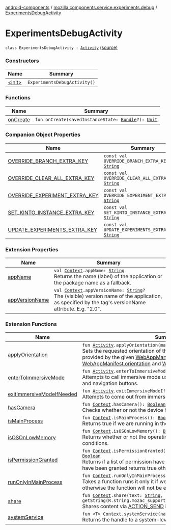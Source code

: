 [android-components](../../index.md) / [mozilla.components.service.experiments.debug](../index.md) / [ExperimentsDebugActivity](./index.md)

# ExperimentsDebugActivity

`class ExperimentsDebugActivity : `[`Activity`](https://developer.android.com/reference/android/app/Activity.html) [(source)](https://github.com/mozilla-mobile/android-components/blob/master/components/service/experiments/src/main/java/mozilla/components/service/experiments/debug/ExperimentsDebugActivity.kt#L19)

### Constructors

| Name | Summary |
|---|---|
| [&lt;init&gt;](-init-.md) | `ExperimentsDebugActivity()` |

### Functions

| Name | Summary |
|---|---|
| [onCreate](on-create.md) | `fun onCreate(savedInstanceState: `[`Bundle`](https://developer.android.com/reference/android/os/Bundle.html)`?): `[`Unit`](https://kotlinlang.org/api/latest/jvm/stdlib/kotlin/-unit/index.html) |

### Companion Object Properties

| Name | Summary |
|---|---|
| [OVERRIDE_BRANCH_EXTRA_KEY](-o-v-e-r-r-i-d-e_-b-r-a-n-c-h_-e-x-t-r-a_-k-e-y.md) | `const val OVERRIDE_BRANCH_EXTRA_KEY: `[`String`](https://kotlinlang.org/api/latest/jvm/stdlib/kotlin/-string/index.html) |
| [OVERRIDE_CLEAR_ALL_EXTRA_KEY](-o-v-e-r-r-i-d-e_-c-l-e-a-r_-a-l-l_-e-x-t-r-a_-k-e-y.md) | `const val OVERRIDE_CLEAR_ALL_EXTRA_KEY: `[`String`](https://kotlinlang.org/api/latest/jvm/stdlib/kotlin/-string/index.html) |
| [OVERRIDE_EXPERIMENT_EXTRA_KEY](-o-v-e-r-r-i-d-e_-e-x-p-e-r-i-m-e-n-t_-e-x-t-r-a_-k-e-y.md) | `const val OVERRIDE_EXPERIMENT_EXTRA_KEY: `[`String`](https://kotlinlang.org/api/latest/jvm/stdlib/kotlin/-string/index.html) |
| [SET_KINTO_INSTANCE_EXTRA_KEY](-s-e-t_-k-i-n-t-o_-i-n-s-t-a-n-c-e_-e-x-t-r-a_-k-e-y.md) | `const val SET_KINTO_INSTANCE_EXTRA_KEY: `[`String`](https://kotlinlang.org/api/latest/jvm/stdlib/kotlin/-string/index.html) |
| [UPDATE_EXPERIMENTS_EXTRA_KEY](-u-p-d-a-t-e_-e-x-p-e-r-i-m-e-n-t-s_-e-x-t-r-a_-k-e-y.md) | `const val UPDATE_EXPERIMENTS_EXTRA_KEY: `[`String`](https://kotlinlang.org/api/latest/jvm/stdlib/kotlin/-string/index.html) |

### Extension Properties

| Name | Summary |
|---|---|
| [appName](../../mozilla.components.support.ktx.android.content/android.content.-context/app-name.md) | `val `[`Context`](https://developer.android.com/reference/android/content/Context.html)`.appName: `[`String`](https://kotlinlang.org/api/latest/jvm/stdlib/kotlin/-string/index.html)<br>Returns the name (label) of the application or the package name as a fallback. |
| [appVersionName](../../mozilla.components.support.ktx.android.content/android.content.-context/app-version-name.md) | `val `[`Context`](https://developer.android.com/reference/android/content/Context.html)`.appVersionName: `[`String`](https://kotlinlang.org/api/latest/jvm/stdlib/kotlin/-string/index.html)`?`<br>The (visible) version name of the application, as specified by the  tag's versionName attribute. E.g. "2.0". |

### Extension Functions

| Name | Summary |
|---|---|
| [applyOrientation](../../mozilla.components.feature.pwa.ext/android.app.-activity/apply-orientation.md) | `fun `[`Activity`](https://developer.android.com/reference/android/app/Activity.html)`.applyOrientation(manifest: `[`WebAppManifest`](../../mozilla.components.concept.engine.manifest/-web-app-manifest/index.md)`): `[`Unit`](https://kotlinlang.org/api/latest/jvm/stdlib/kotlin/-unit/index.html)<br>Sets the requested orientation of the [Activity](https://developer.android.com/reference/android/app/Activity.html) to the orientation provided by the given [WebAppManifest](../../mozilla.components.concept.engine.manifest/-web-app-manifest/index.md) (See [WebAppManifest.orientation](../../mozilla.components.concept.engine.manifest/-web-app-manifest/orientation.md) and [WebAppManifest.Orientation](../../mozilla.components.concept.engine.manifest/-web-app-manifest/-orientation/index.md). |
| [enterToImmersiveMode](../../mozilla.components.support.ktx.android.view/android.app.-activity/enter-to-immersive-mode.md) | `fun `[`Activity`](https://developer.android.com/reference/android/app/Activity.html)`.enterToImmersiveMode(): `[`Unit`](https://kotlinlang.org/api/latest/jvm/stdlib/kotlin/-unit/index.html)<br>Attempts to call immersive mode using the View to hide the status bar and navigation buttons. |
| [exitImmersiveModeIfNeeded](../../mozilla.components.support.ktx.android.view/android.app.-activity/exit-immersive-mode-if-needed.md) | `fun `[`Activity`](https://developer.android.com/reference/android/app/Activity.html)`.exitImmersiveModeIfNeeded(): `[`Unit`](https://kotlinlang.org/api/latest/jvm/stdlib/kotlin/-unit/index.html)<br>Attempts to come out from immersive mode using the View. |
| [hasCamera](../../mozilla.components.support.ktx.android.content/android.content.-context/has-camera.md) | `fun `[`Context`](https://developer.android.com/reference/android/content/Context.html)`.hasCamera(): `[`Boolean`](https://kotlinlang.org/api/latest/jvm/stdlib/kotlin/-boolean/index.html)<br>Checks whether or not the device has a camera. |
| [isMainProcess](../../mozilla.components.support.ktx.android.content/android.content.-context/is-main-process.md) | `fun `[`Context`](https://developer.android.com/reference/android/content/Context.html)`.isMainProcess(): `[`Boolean`](https://kotlinlang.org/api/latest/jvm/stdlib/kotlin/-boolean/index.html)<br>Returns true if we are running in the main process false otherwise. |
| [isOSOnLowMemory](../../mozilla.components.support.ktx.android.content/android.content.-context/is-o-s-on-low-memory.md) | `fun `[`Context`](https://developer.android.com/reference/android/content/Context.html)`.isOSOnLowMemory(): `[`Boolean`](https://kotlinlang.org/api/latest/jvm/stdlib/kotlin/-boolean/index.html)<br>Returns whether or not the operating system is under low memory conditions. |
| [isPermissionGranted](../../mozilla.components.support.ktx.android.content/android.content.-context/is-permission-granted.md) | `fun `[`Context`](https://developer.android.com/reference/android/content/Context.html)`.isPermissionGranted(vararg permission: `[`String`](https://kotlinlang.org/api/latest/jvm/stdlib/kotlin/-string/index.html)`): `[`Boolean`](https://kotlinlang.org/api/latest/jvm/stdlib/kotlin/-boolean/index.html)<br>Returns if a list of permission have been granted, if all the permission have been granted returns true otherwise false. |
| [runOnlyInMainProcess](../../mozilla.components.support.ktx.android.content/android.content.-context/run-only-in-main-process.md) | `fun `[`Context`](https://developer.android.com/reference/android/content/Context.html)`.runOnlyInMainProcess(block: () -> `[`Unit`](https://kotlinlang.org/api/latest/jvm/stdlib/kotlin/-unit/index.html)`): `[`Unit`](https://kotlinlang.org/api/latest/jvm/stdlib/kotlin/-unit/index.html)<br>Takes a function runs it only it if we are running in the main process, otherwise the function will not be executed. |
| [share](../../mozilla.components.support.ktx.android.content/android.content.-context/share.md) | `fun `[`Context`](https://developer.android.com/reference/android/content/Context.html)`.share(text: `[`String`](https://kotlinlang.org/api/latest/jvm/stdlib/kotlin/-string/index.html)`, subject: `[`String`](https://kotlinlang.org/api/latest/jvm/stdlib/kotlin/-string/index.html)` = getString(R.string.mozac_support_ktx_share_dialog_title)): `[`Boolean`](https://kotlinlang.org/api/latest/jvm/stdlib/kotlin/-boolean/index.html)<br>Shares content via [ACTION_SEND](https://developer.android.com/reference/android/content/Intent.html#ACTION_SEND) intent. |
| [systemService](../../mozilla.components.support.ktx.android.content/android.content.-context/system-service.md) | `fun <T> `[`Context`](https://developer.android.com/reference/android/content/Context.html)`.systemService(name: `[`String`](https://kotlinlang.org/api/latest/jvm/stdlib/kotlin/-string/index.html)`): `[`T`](../../mozilla.components.support.ktx.android.content/android.content.-context/system-service.md#T)<br>Returns the handle to a system-level service by name. |
